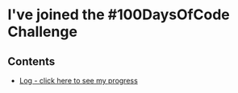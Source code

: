 # I've joined the #100DaysOfCode Challenge

## Contents

* [Log - click here to see my progress](log.md)


